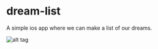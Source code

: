 # dream-list
A simple ios app where we can make a list of our dreams.

![alt tag](https://drive.google.com/open?id=0B5NefKa-eukZcDJZMktUSkRHM0E)
